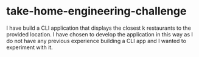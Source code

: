 # take-home-engineering-challenge

I have build a CLI application that displays the closest k restaurants to the provided location. I have chosen to develop the application in this way as
I do not have any previous experience building a CLI app and I wanted to experiment with it.

